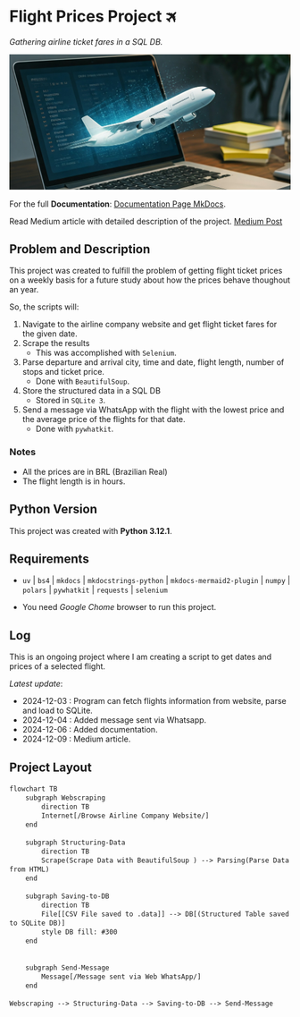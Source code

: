 # Flight Prices Project 🛪
*Gathering airline ticket fares in a SQL DB.*

![](docs/img/flight_fares-wd.jpg)


For the full **Documentation**: [Documentation Page MkDocs](https://gurezende.github.io/Flight_Prices/).

Read Medium article with detailed description of the project. [Medium Post](https://medium.com/@gustavorsantos/how-i-created-a-database-of-flight-ticket-prices-and-send-myself-the-cheapest-flights-weekly-b644951426a1?sk=cf76d7f745ad2f1f3b56385f3aaee2b8)

## Problem and Description

This project was created to fulfill the problem of getting flight ticket prices on a weekly basis for a future study about how the prices behave thoughout an year.

So, the scripts will:

1. Navigate to the airline company website and get flight ticket fares for the given date.
2.  Scrape the results
    * This was accomplished with `Selenium`.    
3. Parse departure and arrival city, time and date, flight length, number of stops and ticket price.
    * Done with `BeautifulSoup`.
4. Store the structured data in a SQL DB
    * Stored in `SQLite 3`.
5. Send a message via WhatsApp with the flight with the lowest price and the average price of the flights for that date.
    * Done with `pywhatkit`.

### Notes

* All the prices are in BRL (Brazilian Real)
* The flight length is in hours.


## Python Version

This project was created with **Python 3.12.1**.

## Requirements

* `uv` | `bs4` | `mkdocs` | `mkdocstrings-python` | `mkdocs-mermaid2-plugin` | `numpy` | `polars` | `pywhatkit` | `requests` | `selenium`

* You need *Google Chome* browser to run this project.


## Log

This is an ongoing project where I am creating a script to get dates and prices of a selected flight.

*Latest update*:
* 2024-12-03 : Program can fetch flights information from website, parse and load to SQLite.
* 2024-12-04 : Added message sent via Whatsapp.
* 2024-12-06 : Added documentation.
* 2024-12-09 : Medium article.

## Project Layout

```mermaid
flowchart TB
    subgraph Webscraping
        direction TB
        Internet[/Browse Airline Company Website/]
    end

    subgraph Structuring-Data
        direction TB
        Scrape(Scrape Data with BeautifulSoup ) --> Parsing(Parse Data from HTML)
    end

    subgraph Saving-to-DB
        direction TB
        File[[CSV File saved to .data]] --> DB[(Structured Table saved to SQLite DB)]
        style DB fill: #300
    end


    subgraph Send-Message
        Message[/Message sent via Web WhatsApp/]
    end

Webscraping --> Structuring-Data --> Saving-to-DB --> Send-Message

```